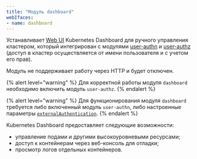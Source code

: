 ```yaml
---
title: "Модуль dashboard"
webIfaces:
- name: dashboard
---
```


Устанавливает [Web UI](https://github.com/kubernetes/dashboard) Kubernetes Dashboard для ручного управления кластером, который интегрирован с модулями [user-authn](../../modules/150-user-authn/) и [user-authz](../../modules/140-user-authz/) (доступ в кластер осуществляется от имени пользователя и с учетом его прав).

Модуль не поддерживает работу через HTTP и будет отключен.

{% alert level="warning" %}
Для корректной работы модуля `dashboard` необходимо включить модуль `user-authz`.
{% endalert %}

{% alert level="warning" %}
Для функционирования модуля `dashboard` требуется либо включенный модуль `user-authn`, либо настроенные параметры [`externalAuthentication`](examples.html).
{% endalert %}

Kubernetes Dashboard предоставляет следующие возможности:

- управление подами и другими высокоуровневыми ресурсами;
- доступ к контейнерам через веб-консоль для отладки;
- просмотр логов отдельных контейнеров.
